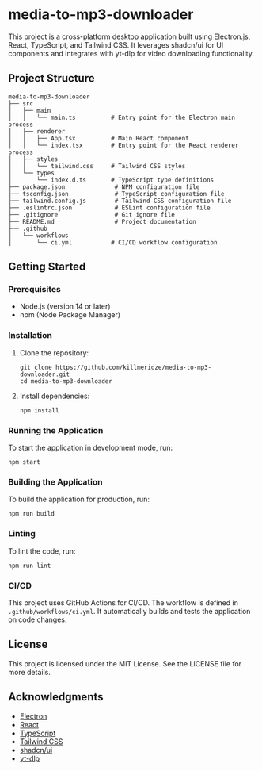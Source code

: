 # media-to-mp3-downloader

This project is a cross-platform desktop application built using Electron.js, React, TypeScript, and Tailwind CSS. It leverages shadcn/ui for UI components and integrates with yt-dlp for video downloading functionality.

## Project Structure

```
media-to-mp3-downloader
├── src
│   ├── main
│   │   └── main.ts          # Entry point for the Electron main process
│   ├── renderer
│   │   ├── App.tsx          # Main React component
│   │   └── index.tsx        # Entry point for the React renderer process
│   ├── styles
│   │   └── tailwind.css     # Tailwind CSS styles
│   └── types
│       └── index.d.ts       # TypeScript type definitions
├── package.json              # NPM configuration file
├── tsconfig.json             # TypeScript configuration file
├── tailwind.config.js        # Tailwind CSS configuration file
├── .eslintrc.json            # ESLint configuration file
├── .gitignore                # Git ignore file
├── README.md                 # Project documentation
├── .github
│   └── workflows
│       └── ci.yml           # CI/CD workflow configuration
```

## Getting Started

### Prerequisites

- Node.js (version 14 or later)
- npm (Node Package Manager)

### Installation

1. Clone the repository:

   ```
   git clone https://github.com/killmeridze/media-to-mp3-downloader.git
   cd media-to-mp3-downloader
   ```

2. Install dependencies:
   ```
   npm install
   ```

### Running the Application

To start the application in development mode, run:

```
npm start
```

### Building the Application

To build the application for production, run:

```
npm run build
```

### Linting

To lint the code, run:

```
npm run lint
```

### CI/CD

This project uses GitHub Actions for CI/CD. The workflow is defined in `.github/workflows/ci.yml`. It automatically builds and tests the application on code changes.

## License

This project is licensed under the MIT License. See the LICENSE file for more details.

## Acknowledgments

- [Electron](https://www.electronjs.org/)
- [React](https://reactjs.org/)
- [TypeScript](https://www.typescriptlang.org/)
- [Tailwind CSS](https://tailwindcss.com/)
- [shadcn/ui](https://ui.shadcn.com/)
- [yt-dlp](https://github.com/yt-dlp/yt-dlp)
